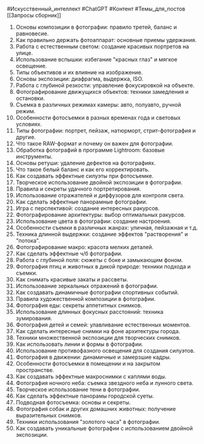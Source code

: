 #Искусственный_интеллект #ChatGPT #Контент #Темы_для_постов 
[[Запросы сборник]]

1. Основы композиции в фотографии: правило третей, баланс и равновесие.
2. Как правильно держать фотоаппарат: основные приемы удержания.
3. Работа с естественным светом: создание красивых портретов на улице.
4. Использование вспышки: избегание "красных глаз" и мягкое освещение.
5. Типы объективов и их влияние на изображение.
6. Основы экспозиции: диафрагма, выдержка, ISO.
7. Работа с глубиной резкости: управление фокусировкой на объекте.
8. Фотографирование движущихся объектов: техники замедления и остановки.
9. Съемка в различных режимах камеры: авто, полуавто, ручной режим.
10. Особенности фотосъемки в разных временах года и световых условиях.
11. Типы фотографии: портрет, пейзаж, натюрморт, стрит-фотография и другие.
12. Что такое RAW-формат и почему он важен для фотографии.
13. Обработка фотографий в программе Lightroom: базовые инструменты.
14. Основы ретуши: удаление дефектов на фотографиях.
15. Что такое белый баланс и как его корректировать.
16. Как создавать эффектные силуэты при фотосъемке.
17. Творческое использование двойной экспозиции в фотографии.
18. Правила и секреты удачного портретирования.
19. Использование отражателей и диффузоров для контроля света.
20. Как сделать эффектные панорамные фотографии.
21. Игра с перспективой: создание интересных ракурсов.
22. Фотографирование архитектуры: выбор оптимальных ракурсов.
23. Использование цвета в фотографии: создание настроения.
24. Особенности съемки в различных жанрах: уличная, пейзажная и т.д.
25. Техника длинной выдержки: создание эффектов "растворения" и "потока".
26. Фотографирование макро: красота мелких деталей.
27. Как сделать эффектные ч/б фотографии.
28. Работа с глубиной поля: сюжеты с боке и замыкающим фоном.
29. Фотография птиц и животных в дикой природе: техники подхода и съемки.
30. Как снимать красивые закаты и рассветы.
31. Использование зеркальных отражений в фотографии.
32. Как создавать динамичные фотографии спортивных событий.
33. Правила художественной композиции в фотографии.
34. Фотография еды: секреты аппетитных снимков.
35. Использование длинных фокусных расстояний: техника зумирования.
36. Фотография детей и семей: улавливание естественных моментов.
37. Как сделать интересные снимки на фоне архитектуры города.
38. Техники множественной экспозиции для творческих снимков.
39. Как использовать линии и формы в фотографии.
40. Использование противофазного освещения для создания силуэтов.
41. Фотография в движении: динамичные и замерзшие кадры.
42. Особенности фотосъемки в помещении и на закрытом пространстве.
43. Как создавать эффектные макроснимки с каплями воды.
44. Фотография ночного неба: съемка звездного неба и лунного света.
45. Творческое использование тени в фотографии.
46. Как сделать эффектные панорамы городской суеты.
47. Подводная фотосъемка: основы и секреты.
48. Фотография собак и других домашних животных: получение выразительных снимков.
49. Техники использования "золотого часа" в фотографии.
50. Как создавать уникальные фотографии с использованием двойной экспозиции.